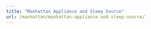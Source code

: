 ```yaml
---
title: "Manhattan Appliance and Sleep Source"
url: /manhattan/manhattan-appliance-and-sleep-source/
---
```

